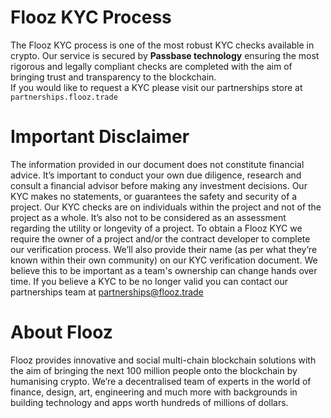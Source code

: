 # Flooz KYC Process
The Flooz KYC process is one of the most robust KYC checks available in crypto. Our service is secured by **Passbase technology** ensuring the most rigorous and legally compliant checks are completed with the aim of bringing trust and transparency to the blockchain.  
If you would like to request a KYC please visit our partnerships store at `partnerships.flooz.trade`
# Important Disclaimer
The information provided in our document does not constitute financial advice. It’s important to conduct your own due diligence, research and consult a financial advisor before making any investment decisions.
Our KYC makes no statements, or guarantees the safety and security of a project. Our KYC checks are on individuals within the project and not of the project as a whole. It’s also not to be considered as an assessment regarding the utility or longevity of a project.
To obtain a Flooz KYC we require the owner of a project and/or the contract developer to complete our verification process. We’ll also provide their name (as per what they’re known within their own community) on our KYC verification document. We believe this to be important as a team's ownership can change hands over time. 
If you believe a KYC to be no longer valid you can contact our partnerships team at partnerships@flooz.trade  
# About Flooz
Flooz provides innovative and social multi-chain blockchain solutions with the aim of bringing the next 100 million people onto the blockchain by humanising crypto. We’re a decentralised team of experts in the world of finance, design, art, engineering and much more with backgrounds in building technology and apps worth hundreds of millions of dollars.
